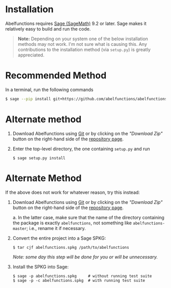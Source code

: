 # Installation

Abelfunctions requires [Sage (SageMath)](http://www.sagemath.org) 9.2 or later.
Sage makes it relatively easy to build and run the code.

> **Note:** Depending on your system one of the below installation methods
may not work. I'm not sure what is causing this. Any contributions to the
installation method (via `setup.py`) is greatly appreciated.

# Recommended Method

In a terminal, run the following commands

```bash
$ sage --pip install git+https://github.com/abelfunctions/abelfunctions
```

# Alternate method

1. Download Abelfunctions using [Git](https://git-scm.com) or by clicking
   on the *"Download Zip"* button on the right-hand side of the
   [repository page](https://github.com/abelfunctions/abelfunctions).
2. Enter the top-level directory, the one containing `setup.py` and run

   ```
   $ sage setup.py install
   ```

# Alternate Method

If the above does not work for whatever reason, try this instead:

1. Download Abelfunctions using [Git](https://git-scm.com) or by clicking on
   the *"Download Zip"* button on the right-hand side of the
   [repository page](https://github.com/abelfunctions/abelfunctions).

   a. In the latter case, make sure that the name of the directory containing
   the package is exactly `abelfunctions`, not something like
   `abelfunctions-master`; i.e., rename it if necessary.

2. Convert the entire project into a Sage SPKG:

   ```
   $ tar cjf abelfunctions.spkg /path/to/abelfunctions
   ```

   *Note: some day this step will be done for you or will be unnecessary.*

3. Install the SPKG into Sage:

   ```
   $ sage -p abelfunctions.spkg     # without running test suite
   $ sage -p -c abelfunctions.spkg  # with running test suite
   ```
